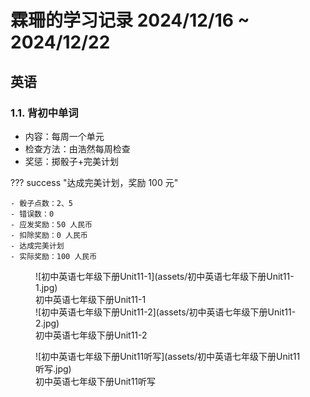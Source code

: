 # 霖珊的学习记录 2024/12/16 ~ 2024/12/22

## 英语

### 1.1. 背初中单词

- 内容：每周一个单元
- 检查方法：由浩然每周检查
- 奖惩：掷骰子+完美计划

??? success "达成完美计划，奖励 100 元"

    - 骰子点数：2、5
    - 错误数：0
    - 应发奖励：50 人民币
    - 扣除奖励：0 人民币
    - 达成完美计划
    - 实际奖励：100 人民币

<figure markdown>
  ![初中英语七年级下册Unit11-1](assets/初中英语七年级下册Unit11-1.jpg)
  <figcaption><div class=normal_font>初中英语七年级下册Unit11-1<div></figcaption>
  ![初中英语七年级下册Unit11-2](assets/初中英语七年级下册Unit11-2.jpg)
  <figcaption><div class=normal_font>初中英语七年级下册Unit11-2<div></figcaption>
</figure>


<figure markdown>
  ![初中英语七年级下册Unit11听写](assets/初中英语七年级下册Unit11听写.jpg)
  <figcaption><div class=normal_font>初中英语七年级下册Unit11听写<div></figcaption>
</figure>


<style>
    .normal_font {
        font-style: normal;
    }
</style>
